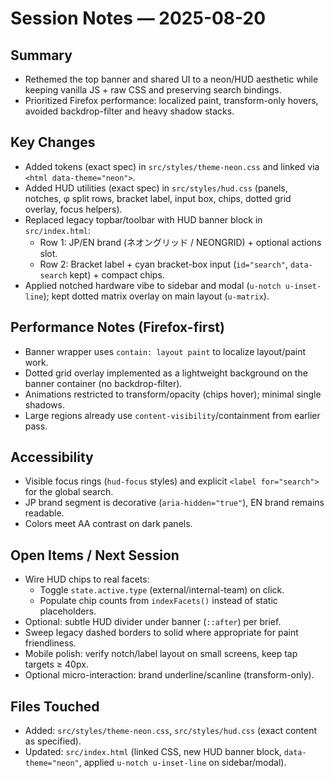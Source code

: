 # Session Notes — 2025-08-20

## Summary
- Rethemed the top banner and shared UI to a neon/HUD aesthetic while keeping vanilla JS + raw CSS and preserving search bindings.
- Prioritized Firefox performance: localized paint, transform-only hovers, avoided backdrop-filter and heavy shadow stacks.

## Key Changes
- Added tokens (exact spec) in `src/styles/theme-neon.css` and linked via `<html data-theme="neon">`.
- Added HUD utilities (exact spec) in `src/styles/hud.css` (panels, notches, φ split rows, bracket label, input box, chips, dotted grid overlay, focus helpers).
- Replaced legacy topbar/toolbar with HUD banner block in `src/index.html`:
  - Row 1: JP/EN brand (ネオングリッド / NEONGRID) + optional actions slot.
  - Row 2: Bracket label + cyan bracket-box input (`id="search"`, `data-search` kept) + compact chips.
- Applied notched hardware vibe to sidebar and modal (`u-notch u-inset-line`); kept dotted matrix overlay on main layout (`u-matrix`).

## Performance Notes (Firefox-first)
- Banner wrapper uses `contain: layout paint` to localize layout/paint work.
- Dotted grid overlay implemented as a lightweight background on the banner container (no backdrop-filter).
- Animations restricted to transform/opacity (chips hover); minimal single shadows.
- Large regions already use `content-visibility`/containment from earlier pass.

## Accessibility
- Visible focus rings (`hud-focus` styles) and explicit `<label for="search">` for the global search.
- JP brand segment is decorative (`aria-hidden="true"`), EN brand remains readable.
- Colors meet AA contrast on dark panels.

## Open Items / Next Session
- Wire HUD chips to real facets:
  - Toggle `state.active.type` (external/internal-team) on click.
  - Populate chip counts from `indexFacets()` instead of static placeholders.
- Optional: subtle HUD divider under banner (`::after`) per brief.
- Sweep legacy dashed borders to solid where appropriate for paint friendliness.
- Mobile polish: verify notch/label layout on small screens, keep tap targets ≥ 40px.
- Optional micro-interaction: brand underline/scanline (transform-only).

## Files Touched
- Added: `src/styles/theme-neon.css`, `src/styles/hud.css` (exact content as specified).
- Updated: `src/index.html` (linked CSS, new HUD banner block, `data-theme="neon"`, applied `u-notch u-inset-line` on sidebar/modal).

